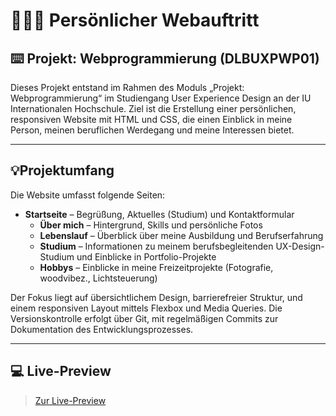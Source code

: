 # 👩🏻‍💻 Persönlicher Webauftritt 
## ⌨️ Projekt: Webprogrammierung (DLBUXPWP01) 
Dieses Projekt entstand im Rahmen des Moduls „Projekt: Webprogrammierung“ im Studiengang User Experience Design an der IU Internationalen Hochschule. Ziel ist die Erstellung einer persönlichen, responsiven Website mit HTML und CSS, die einen Einblick in meine Person, meinen beruflichen Werdegang und meine Interessen bietet.

---

## 💡Projektumfang

Die Website umfasst folgende Seiten:

- **Startseite** – Begrüßung, Aktuelles (Studium) und Kontaktformular
    - **Über mich** – Hintergrund, Skills und persönliche Fotos
    - **Lebenslauf** – Überblick über meine Ausbildung und Berufserfahrung
    - **Studium** – Informationen zu meinem berufsbegleitenden UX-Design-Studium und Einblicke in Portfolio-Projekte
    - **Hobbys** – Einblicke in meine Freizeitprojekte (Fotografie, woodvibez., Lichtsteuerung) 

Der Fokus liegt auf übersichtlichem Design, barrierefreier Struktur, und einem responsiven Layout mittels Flexbox und Media Queries.
Die Versionskontrolle erfolgt über Git, mit regelmäßigen Commits zur Dokumentation des Entwicklungsprozesses.

---

## 💻 Live-Preview

>[Zur Live-Preview](https://iu-webprogrammierung.github.io/webprogrammierung-Christian-Rauscher/)
